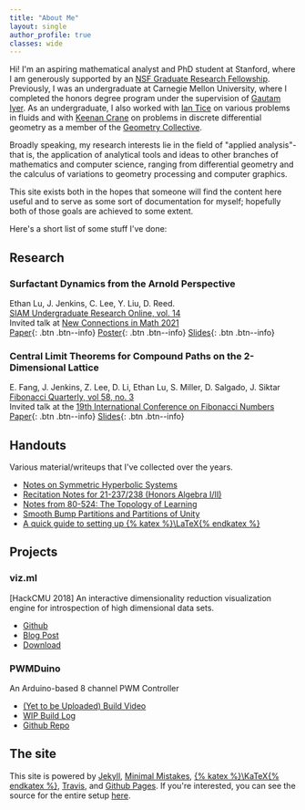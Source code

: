 ```yaml
---
title: "About Me"
layout: single
author_profile: true
classes: wide
---
```

Hi!
I'm an aspiring mathematical analyst and PhD student at Stanford, where I am generously supported by an [NSF Graduate Research Fellowship](https://www.nsfgrfp.org/).
Previously, I was an undergraduate at Carnegie Mellon University, where I completed the honors degree program under the supervision of [Gautam Iyer](https://www.math.cmu.edu/~gautam/sj/index.html).
As an undergraduate, I also worked with [Ian Tice](https://www.math.cmu.edu/~iantice/index.html) on various problems in fluids and with [Keenan Crane](https://www.cs.cmu.edu/~kmcrane/) on problems in discrete differential geometry as a member of the [Geometry Collective](http://geometry.cs.cmu.edu/).

Broadly speaking, my research interests lie in the field of "applied analysis"-that is, the application of analytical tools and ideas to other branches of mathematics and computer science, ranging from differential geometry and the calculus of variations to geometry processing and computer graphics.

This site exists both in the hopes that someone will find the content here useful and to serve as some sort of documentation for myself; hopefully both of those goals are achieved to some extent.

Here's a short list of some stuff I've done:
## Research
### Surfactant Dynamics from the Arnold Perspective 
<!--![image-left](/assets/images/surfactants-thumb.png){: .align-left .img_drop}-->
Ethan Lu, J. Jenkins, C. Lee, Y. Liu, D. Reed.\
[SIAM Undergraduate Research Online, vol. 14](https://www.siam.org/publications/siuro/volume-14)\
Invited talk at [New Connections in Math 2021](https://math.duke.edu/research/research-grants/research-training-group/undergrad/undergrad-symposium21)\
[Paper](https://www.doi.org/10.1137/20S1378144){: .btn .btn--info}
[Poster](assets/surfactants.pdf){: .btn .btn--info}
[Slides](assets/SurfactantSlides.pdf){: .btn .btn--info}

### Central Limit Theorems for Compound Paths on the 2-Dimensional Lattice
E. Fang, J. Jenkins, Z. Lee, D. Li, Ethan Lu, S. Miller, D. Salgado, J. Siktar\
[Fibonacci Quarterly, vol 58, no. 3](http://ftp.math.utah.edu/pub/tex/bib/toc/fibquart.html)\
Invited talk at the [19th International Conference on Fibonacci Numbers](http://pmf.unsa.ba/fibonacci19/index.php)\
[Paper](https://arxiv.org/pdf/1906.10645.pdf){: .btn .btn--info}
[Slides](assets/ZeckendorfSlides.pdf){: .btn .btn--info}

## Handouts 
Various material/writeups that I've collected over the years.
- [Notes on Symmetric Hyperbolic Systems](assets/SymmetricHyperbolicNotes.pdf) 
- [Recitation Notes for 21-237/238 (Honors Algebra I/II)](assets/recitations.pdf) 
- [Notes from 80-524: The Topology of Learning](assets/TopoNotes.pdf) 
- [Smooth Bump Partitions and Partitions of Unity](assets/MSAnalysisSeminar.pdf) 
- [A quick guide to setting up {% katex %}\LaTeX{% endkatex %}](/LatexQuickStart/) 

## Projects
### viz.ml
[HackCMU 2018] An interactive dimensionality reduction visualization engine for introspection of high dimensional data sets.
- [Github](https://github.com/TheNumbat/viz.ml)
- [Blog Post](../viz.ml)
- [Download](https://github.com/TheNumbat/viz.ml/releases)

### PWMDuino
An Arduino-based 8 channel PWM Controller
- [(Yet to be Uploaded) Build Video](#)
- [WIP Build Log](../tags/controller-build-log/)
- [Github Repo](https://github.com/elu00/PWMduino)

## The site
This site is powered by [Jekyll](https://jekyllrb.com/), [Minimal Mistakes](https://mademistakes.com/work/minimal-mistakes-jekyll-theme/), [{% katex %}\KaTeX{% endkatex %}](https://katex.org/), [Travis](https://travis-ci.org/), and [Github Pages](https://pages.github.com/). 
If you're interested, you can see the source for the entire setup [here](https://github.com/elu00/blog-src).
